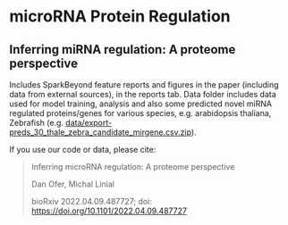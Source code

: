 # microRNA Protein Regulation
## Inferring miRNA regulation: A proteome perspective

Includes SparkBeyond feature reports and figures in the paper (including data from external sources), in the reports tab.
Data folder includes  data used for model training, analysis and also some predicted novel miRNA regulated proteins/genes for various species, e.g. arabidopsis thaliana, Zebrafish (e.g. [data/export-preds_30_thale_zebra_candidate_mirgene.csv.zip](https://github.com/LinialLab/microRNA-Protein-Regulation/blob/main/data/export-preds_30_thale_zebra_candidate_mirgene.csv.zip)). 


If you use our code or data, please cite:

>Inferring microRNA regulation: A proteome perspective
>
> Dan Ofer, Michal Linial
> 
> bioRxiv 2022.04.09.487727; doi: https://doi.org/10.1101/2022.04.09.487727
